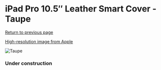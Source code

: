 # iPad Pro 10.5″ Leather Smart Cover - Taupe

[Return to previous page](/ipad_pro105)

[High-resolution image from Apple](https://store.storeimages.cdn-apple.com/8756/as-images.apple.com/is/MPU82?wid=4500&hei=4500&fmt=png)

<div style="width: 384px"><img src="/everyphone/MPU82.png" alt="Taupe"></div>

### Under construction

